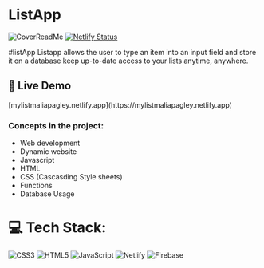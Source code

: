 # ListApp
![CoverReadMe](https://github.com/MaliaPagley/ListApp/assets/103156594/a8eaa4be-f3d1-4be2-90dc-7116af3c22eb)
[![Netlify Status](https://api.netlify.com/api/v1/badges/4c7874e7-80dd-4ecd-883b-3d2759ed15b6/deploy-status)](https://app.netlify.com/sites/mylistmaliapagley/deploys)

#listApp
Listapp allows the user to type an item into an input field and store it on a database keep up-to-date access to your lists anytime, anywhere.

<h2>🚀  Live Demo</h2>
[mylistmaliapagley.netlify.app](https://mylistmaliapagley.netlify.app)

### Concepts in the project:
-   Web development
-   Dynamic website
-   Javascript 
-   HTML 
-   CSS (Cascasding Style sheets) 
-   Functions
-   Database Usage

 
# 💻 Tech Stack:
![CSS3](https://img.shields.io/badge/css3-%231572B6.svg?style=for-the-badge&logo=css3&logoColor=white) ![HTML5](https://img.shields.io/badge/html5-%23E34F26.svg?style=for-the-badge&logo=html5&logoColor=white) ![JavaScript](https://img.shields.io/badge/javascript-%23323330.svg?style=for-the-badge&logo=javascript&logoColor=%23F7DF1E) ![Netlify](https://img.shields.io/badge/netlify-%23000000.svg?style=for-the-badge&logo=netlify&logoColor=#00C7B7) ![Firebase](https://img.shields.io/badge/firebase-%23039BE5.svg?style=for-the-badge&logo=firebase)

